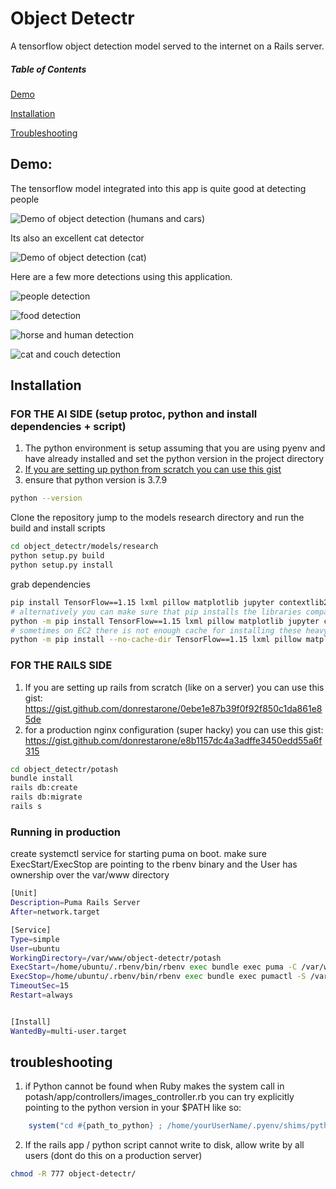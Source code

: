 # Object Detectr
A tensorflow object detection model served to the internet on a Rails server.

##### Table of Contents

[Demo](#demo)

[Installation](#install)

[Troubleshooting](#troubleshooting)
  
<a name="demo"/>

## Demo:
The tensorflow model integrated into this app is quite good at detecting people

![Demo of object detection (humans and cars)](https://media.giphy.com/media/OHpkVYXfKsLQunwScU/giphy.gif)

Its also an excellent cat detector

![Demo of object detection (cat)](https://media.giphy.com/media/2PS7JUvUGHtnXO7UJY/giphy.gif)

Here are a few more detections using this application.

![people detection](https://user-images.githubusercontent.com/35935196/95641582-47602e80-0a71-11eb-933e-8571122a33f4.png)

![food detection](https://user-images.githubusercontent.com/35935196/95641586-49c28880-0a71-11eb-9098-01f519517f04.png)

![horse and human detection](https://user-images.githubusercontent.com/35935196/95678138-b1bfbe80-0b98-11eb-90dd-5fcc49ed5794.png)

![cat and couch detection](https://user-images.githubusercontent.com/35935196/95641584-48915b80-0a71-11eb-90f6-da963a0ed40b.png)

<a name="install"/>

## Installation
### FOR THE AI SIDE (setup protoc, python and install dependencies + script)

1. The python environment is setup assuming that you are using pyenv and have already installed and set the python version in the project directory
2. [If you are setting up python from scratch you can use this gist](https://gist.github.com/donrestarone/ccca19bb6ded91ca3fb6d71f46339899)
3. ensure that python version is 3.7.9

``` bash
python --version
```
Clone the repository
jump to the models research directory and run the build and install scripts
``` bash
cd object_detectr/models/research
python setup.py build
python setup.py install
```
grab dependencies
``` bash
pip install TensorFlow==1.15 lxml pillow matplotlib jupyter contextlib2 cython tf_slim
# alternatively you can make sure that pip installs the libraries compatible with your specific python version (3.7.9 is recommended in our case)
python -m pip install TensorFlow==1.15 lxml pillow matplotlib jupyter contextlib2 cython tf_slim
# sometimes on EC2 there is not enough cache for installing these heavy libraries. pass the no cache option if installation is failing silently
python -m pip install --no-cache-dir TensorFlow==1.15 lxml pillow matplotlib jupyter contextlib2 cython tf_slim
```

### FOR THE RAILS SIDE
1. If you are setting up rails from scratch (like on a server) you can use this gist: https://gist.github.com/donrestarone/0ebe1e87b39f0f92f850c1da861e85de
2. for a production nginx configuration (super hacky) you can use this gist: https://gist.github.com/donrestarone/e8b1157dc4a3adffe3450edd55a6f315
```bash
cd object_detectr/potash
bundle install
rails db:create
rails db:migrate
rails s
```
### Running in production
create systemctl service for starting puma on boot. make sure ExecStart/ExecStop are pointing to the rbenv binary and the User has ownership over the var/www directory
``` bash
[Unit]
Description=Puma Rails Server
After=network.target

[Service]
Type=simple
User=ubuntu
WorkingDirectory=/var/www/object-detectr/potash
ExecStart=/home/ubuntu/.rbenv/bin/rbenv exec bundle exec puma -C /var/www/object-detectr/potash/config/puma.rb
ExecStop=/home/ubuntu/.rbenv/bin/rbenv exec bundle exec pumactl -S /var/www/object-detectr/potash/tmp/pids/puma.state stop
TimeoutSec=15
Restart=always


[Install]
WantedBy=multi-user.target
```

<a name="troubleshooting"/>

## troubleshooting

1. if Python cannot be found when Ruby makes the system call in potash/app/controllers/images_controller.rb 
you can try explicitly pointing to the python version in your $PATH like so:
```ruby
    system("cd #{path_to_python} ; /home/yourUserName/.pyenv/shims/python run.py #{file_name}")
```

2. If the rails app / python script cannot write to disk, allow write by all users (dont do this on a production server)
```bash
chmod -R 777 object-detectr/
```


